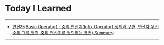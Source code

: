 # Today I Learned

---

- [연산자(Basic Operator) - 중위 연산자(Infix Operator) 정의와 구현, 연산자 우선순위 그룹 정의, 중위 연산자를 정의하는 방법) Summary](https://vincentgeranium.github.io/ios,/swift/2020/04/26/basicSyntax-1.html)

---
